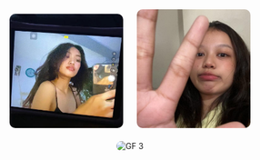 
<p align="center">
  <img src="./anna.jpg" width="200" style="border-radius: 10px; margin: 10px;" alt="GF 1" />
  <img src="./anna2.jpg" width="200" style="border-radius: 10px; margin: 10px;" alt="GF 2" />
  <img src="./anna3.jpg" width="200" style="border-radius: 10px; margin: 10px;" alt="GF 3" />
</p>
